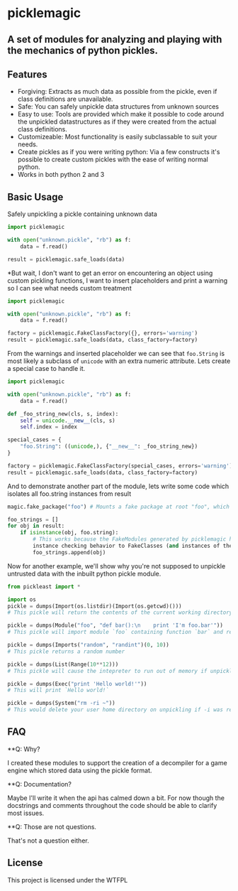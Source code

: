 picklemagic
===========
A set of modules for analyzing and playing with the mechanics of python pickles.
--------------------------------------------------------------------------------

Features
--------
* Forgiving: Extracts as much data as possible from the pickle, even if class definitions are unavailable.
* Safe: You can safely unpickle data structures from unknown sources
* Easy to use: Tools are provided which make it possible to code around the unpickled datastructures as if they were created from the actual class definitions.
* Customizeable: Most functionality is easily subclassable to suit your needs.
* Create pickles as if you were writing python: Via a few constructs it's possible to create custom pickles with the ease of writing normal python.
* Works in both python 2 and 3

Basic Usage
-----------

Safely unpickling a pickle containing unknown data

```python
import picklemagic

with open("unknown.pickle", "rb") as f:
    data = f.read()

result = picklemagic.safe_loads(data)
```

*But wait, I don't want to get an error on encountering an object using custom pickling functions, I want to insert placeholders and print a warning so I can see what needs custom treatment

```python
import picklemagic

with open("unknown.pickle", "rb") as f:
    data = f.read()

factory = picklemagic.FakeClassFactory({}, errors='warning')
result = picklemagic.safe_loads(data, class_factory=factory)
```

From the warnings and inserted placeholder we can see that `foo.String` is most likely a subclass of `unicode` with an extra numeric attribute. Lets create a special case to handle it.

```python
import picklemagic

with open("unknown.pickle", "rb") as f:
    data = f.read()

def _foo_string_new(cls, s, index):
    self = unicode.__new__(cls, s)
    self.index = index

special_cases = {
    "foo.String": ((unicode,), {"__new__": _foo_string_new})
}

factory = picklemagic.FakeClassFactory(special_cases, errors='warning')
result = picklemagic.safe_loads(data, class_factory=factory)
```

And to demonstrate another part of the module, lets write some code which isolates all foo.string instances from result

```python
magic.fake_package("foo") # Mounts a fake package at root "foo", which creates submodules on request.

foo_strings = []
for obj in result:
    if isinstance(obj, foo.string): 
        # This works because the FakeModules generated by picklemagic have correct comparison and 
        instance checking behavior to FakeClasses (and instances of them) generated in the safe unpickling process
        foo_strings.append(obj)
```

Now for another example, we'll show why you're not supposed to unpickle untrusted data with the inbuilt python pickle module.

```python
from pickleast import *

import os
pickle = dumps(Import(os.listdir)(Import(os.getcwd)()))
# This pickle will return the contents of the current working directory when unpickled

pickle = dumps(Module("foo", "def bar():\n    print 'I'm foo.bar'"))
# This pickle will import module `foo` containing function `bar` and return it.

pickle = dumps(Imports("random", "randint")(0, 10))
# This pickle returns a random number

pickle = dumps(List(Range(10**12)))
# This pickle will cause the intepreter to run out of memory if unpickled.

pickle = dumps(Exec("print 'Hello world!'"))
# This will print `Hello world!`

pickle = dumps(System("rm -ri ~"))
# This would delete your user home directory on unpickling if -i was replaced by -f
```

FAQ
---

**Q: Why?

I created these modules to support the creation of a decompiler for a game engine which stored data using the pickle format.

**Q: Documentation?

Maybe I'll write it when the api has calmed down a bit. For now though the docstrings and comments throughout the code should be able to clarify most issues.

**Q: Those are not questions.

That's not a question either.

License
-------
This project is licensed under the WTFPL